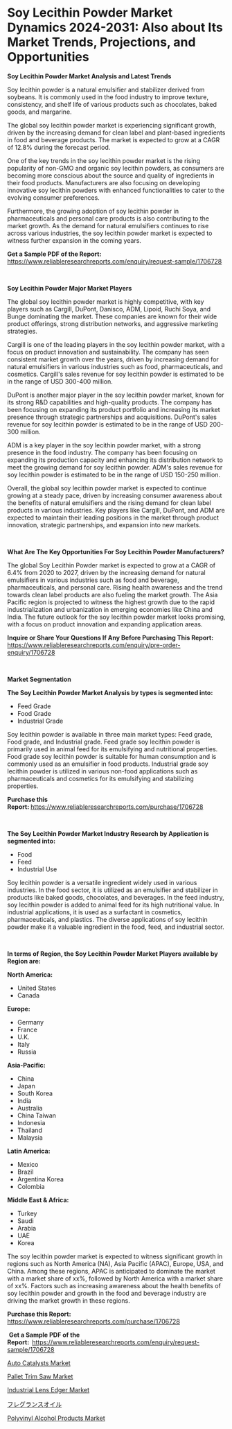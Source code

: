<p><h1>Soy Lecithin Powder Market Dynamics 2024-2031: Also about Its Market Trends, Projections, and Opportunities</h1></p><p><strong>Soy Lecithin Powder Market Analysis and Latest Trends</strong></p>
<p><p>Soy lecithin powder is a natural emulsifier and stabilizer derived from soybeans. It is commonly used in the food industry to improve texture, consistency, and shelf life of various products such as chocolates, baked goods, and margarine.</p><p>The global soy lecithin powder market is experiencing significant growth, driven by the increasing demand for clean label and plant-based ingredients in food and beverage products. The market is expected to grow at a CAGR of 12.8% during the forecast period.</p><p>One of the key trends in the soy lecithin powder market is the rising popularity of non-GMO and organic soy lecithin powders, as consumers are becoming more conscious about the source and quality of ingredients in their food products. Manufacturers are also focusing on developing innovative soy lecithin powders with enhanced functionalities to cater to the evolving consumer preferences.</p><p>Furthermore, the growing adoption of soy lecithin powder in pharmaceuticals and personal care products is also contributing to the market growth. As the demand for natural emulsifiers continues to rise across various industries, the soy lecithin powder market is expected to witness further expansion in the coming years.</p></p>
<p><strong>Get a Sample PDF of the Report:&nbsp;</strong> <a href="https://www.reliableresearchreports.com/enquiry/request-sample/1706728">https://www.reliableresearchreports.com/enquiry/request-sample/1706728</a></p>
<p>&nbsp;</p>
<p><strong>Soy Lecithin Powder Major Market Players</strong></p>
<p><p>The global soy lecithin powder market is highly competitive, with key players such as Cargill, DuPont, Danisco, ADM, Lipoid, Ruchi Soya, and Bunge dominating the market. These companies are known for their wide product offerings, strong distribution networks, and aggressive marketing strategies.</p><p>Cargill is one of the leading players in the soy lecithin powder market, with a focus on product innovation and sustainability. The company has seen consistent market growth over the years, driven by increasing demand for natural emulsifiers in various industries such as food, pharmaceuticals, and cosmetics. Cargill's sales revenue for soy lecithin powder is estimated to be in the range of USD 300-400 million.</p><p>DuPont is another major player in the soy lecithin powder market, known for its strong R&D capabilities and high-quality products. The company has been focusing on expanding its product portfolio and increasing its market presence through strategic partnerships and acquisitions. DuPont's sales revenue for soy lecithin powder is estimated to be in the range of USD 200-300 million.</p><p>ADM is a key player in the soy lecithin powder market, with a strong presence in the food industry. The company has been focusing on expanding its production capacity and enhancing its distribution network to meet the growing demand for soy lecithin powder. ADM's sales revenue for soy lecithin powder is estimated to be in the range of USD 150-250 million.</p><p>Overall, the global soy lecithin powder market is expected to continue growing at a steady pace, driven by increasing consumer awareness about the benefits of natural emulsifiers and the rising demand for clean label products in various industries. Key players like Cargill, DuPont, and ADM are expected to maintain their leading positions in the market through product innovation, strategic partnerships, and expansion into new markets.</p></p>
<p>&nbsp;</p>
<p><strong>What Are The Key Opportunities For Soy Lecithin Powder Manufacturers?</strong></p>
<p><p>The global Soy Lecithin Powder market is expected to grow at a CAGR of 6.4% from 2020 to 2027, driven by the increasing demand for natural emulsifiers in various industries such as food and beverage, pharmaceuticals, and personal care. Rising health awareness and the trend towards clean label products are also fueling the market growth. The Asia Pacific region is projected to witness the highest growth due to the rapid industrialization and urbanization in emerging economies like China and India. The future outlook for the soy lecithin powder market looks promising, with a focus on product innovation and expanding application areas.</p></p>
<p><strong>Inquire or Share Your Questions If Any Before Purchasing This Report:</strong> <a href="https://www.reliableresearchreports.com/enquiry/pre-order-enquiry/1706728">https://www.reliableresearchreports.com/enquiry/pre-order-enquiry/1706728</a></p>
<p>&nbsp;</p>
<p><strong>Market Segmentation</strong></p>
<p><strong>The Soy Lecithin Powder Market Analysis by types is segmented into:</strong></p>
<p><ul><li>Feed Grade</li><li>Food Grade</li><li>Industrial Grade</li></ul></p>
<p><p>Soy lecithin powder is available in three main market types: Feed grade, Food grade, and Industrial grade. Feed grade soy lecithin powder is primarily used in animal feed for its emulsifying and nutritional properties. Food grade soy lecithin powder is suitable for human consumption and is commonly used as an emulsifier in food products. Industrial grade soy lecithin powder is utilized in various non-food applications such as pharmaceuticals and cosmetics for its emulsifying and stabilizing properties.</p></p>
<p><strong>Purchase this Report:&nbsp;</strong><a href="https://www.reliableresearchreports.com/purchase/1706728">https://www.reliableresearchreports.com/purchase/1706728</a></p>
<p>&nbsp;</p>
<p><strong>The Soy Lecithin Powder Market Industry Research by Application is segmented into:</strong></p>
<p><ul><li>Food</li><li>Feed</li><li>Industrial Use</li></ul></p>
<p><p>Soy lecithin powder is a versatile ingredient widely used in various industries. In the food sector, it is utilized as an emulsifier and stabilizer in products like baked goods, chocolates, and beverages. In the feed industry, soy lecithin powder is added to animal feed for its high nutritional value. In industrial applications, it is used as a surfactant in cosmetics, pharmaceuticals, and plastics. The diverse applications of soy lecithin powder make it a valuable ingredient in the food, feed, and industrial sector.</p></p>
<p>&nbsp;</p>
<p><strong>In terms of Region, the Soy Lecithin Powder Market Players available by Region are:</strong></p>
<p>
    <p> <strong> North America: </strong>
        <ul>
            <li>United States</li>
            <li>Canada</li>
        </ul>
        </p> 
    <p> <strong> Europe: </strong>
        <ul>
            <li>Germany</li>
            <li>France</li>
            <li>U.K.</li>
            <li>Italy</li>
            <li>Russia</li>
        </ul>
        </p> 
    <p> <strong> Asia-Pacific: </strong>
        <ul>
            <li>China</li>
            <li>Japan</li>
            <li>South Korea</li>
            <li>India</li>
            <li>Australia</li>
            <li>China Taiwan</li>
            <li>Indonesia</li>
            <li>Thailand</li>
            <li>Malaysia</li>
        </ul>
        </p> 
    <p> <strong> Latin America: </strong>
        <ul>
            <li>Mexico</li>
            <li>Brazil</li>
            <li>Argentina Korea</li>
            <li>Colombia</li>
        </ul>
        </p> 
    <p> <strong> Middle East & Africa: </strong>
        <ul>
            <li>Turkey</li>
            <li>Saudi</li>
            <li>Arabia</li>
            <li>UAE</li>
            <li>Korea</li>
        </ul>
    </p>
    </p>
<p><p>The soy lecithin powder market is expected to witness significant growth in regions such as North America (NA), Asia Pacific (APAC), Europe, USA, and China. Among these regions, APAC is anticipated to dominate the market with a market share of xx%, followed by North America with a market share of xx%. Factors such as increasing awareness about the health benefits of soy lecithin powder and growth in the food and beverage industry are driving the market growth in these regions.</p></p>
<p><strong>Purchase this Report: </strong><a href="https://www.reliableresearchreports.com/purchase/1706728">https://www.reliableresearchreports.com/purchase/1706728</a></p>
<p>&nbsp;<strong>Get a Sample PDF of the Report:&nbsp;&nbsp;</strong><a href="https://www.reliableresearchreports.com/enquiry/request-sample/1706728">https://www.reliableresearchreports.com/enquiry/request-sample/1706728</a></p>
<p><strong></strong></p>
<p><p><a href="https://github.com/dx0328/Market-Research-Report-List-1/blob/main/auto-catalysts-market.md">Auto Catalysts Market</a></p><p><a href="https://issuu.com/reportprime-2/docs/pallet-trim-saw-market-size-2030.pptx">Pallet Trim Saw Market</a></p><p><a href="https://issuu.com/reportprime-2/docs/industrial-lens-edger-market-size-2030.pptx">Industrial Lens Edger Market</a></p><p><a href="https://github.com/ksxzwxabcuynh011/Market-Research-Report-List-1/blob/main/5826115192391.md">フレグランスオイル</a></p><p><a href="https://github.com/juancolorado15/Market-Research-Report-List-1/blob/main/polyvinyl-alcohol-products-market.md">Polyvinyl Alcohol Products Market</a></p></p>